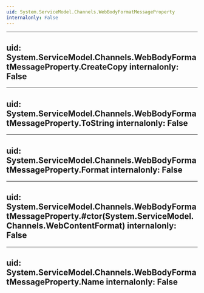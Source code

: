 ```yaml
---
uid: System.ServiceModel.Channels.WebBodyFormatMessageProperty
internalonly: False
---
```


---
uid: System.ServiceModel.Channels.WebBodyFormatMessageProperty.CreateCopy
internalonly: False
---

---
uid: System.ServiceModel.Channels.WebBodyFormatMessageProperty.ToString
internalonly: False
---

---
uid: System.ServiceModel.Channels.WebBodyFormatMessageProperty.Format
internalonly: False
---

---
uid: System.ServiceModel.Channels.WebBodyFormatMessageProperty.#ctor(System.ServiceModel.Channels.WebContentFormat)
internalonly: False
---

---
uid: System.ServiceModel.Channels.WebBodyFormatMessageProperty.Name
internalonly: False
---
